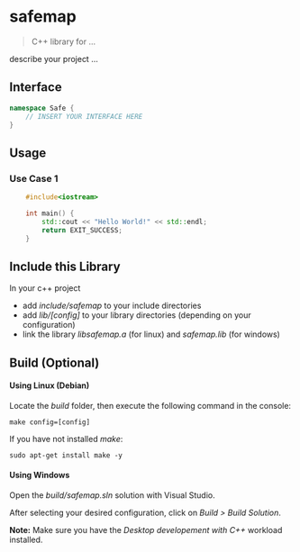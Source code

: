 # safemap
>C++ library for ...

describe your project ...


## Interface
```cpp
namespace Safe {
    // INSERT YOUR INTERFACE HERE
}
```
## Usage
### Use Case 1
```cpp
    #include<iostream>

    int main() {
        std::cout << "Hello World!" << std::endl;
        return EXIT_SUCCESS;
    }
```

## Include this Library
In your c++ project
- add _include/safemap_ to your include directories
- add _lib/[config]_ to your library directories (depending on your configuration)
- link the library _libsafemap.a_ (for linux) and _safemap.lib_ (for windows)


## Build (Optional)
#### Using Linux (Debian)
Locate the _build_ folder, then execute the following command in the console:
``` console
make config=[config]
```
If you have not installed _make_:
``` console
sudo apt-get install make -y
```

#### Using Windows
Open the _build/safemap.sln_ solution with Visual Studio.

After selecting your desired configuration, click on _Build > Build Solution_.

__Note:__ Make sure you have the _Desktop developement with C++_ workload installed.